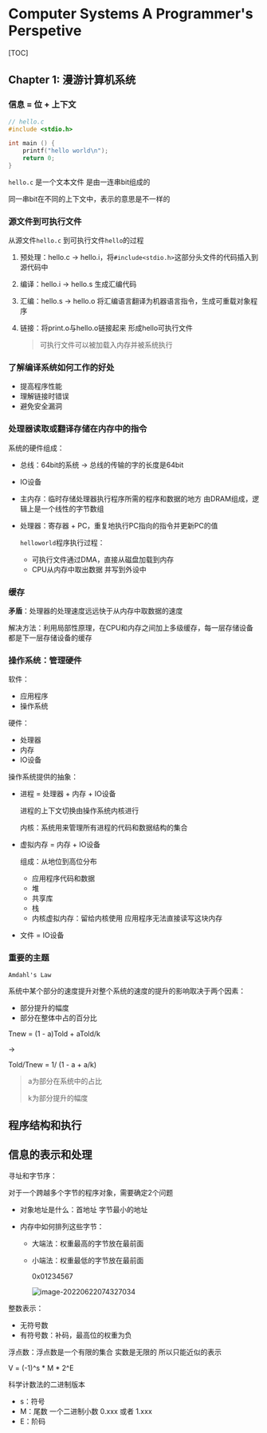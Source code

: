 # Computer Systems A Programmer's Perspetive

[TOC]

## Chapter 1: 漫游计算机系统

### 信息 = 位 + 上下文

```c
// hello.c
#include <stdio.h>

int main () {
    printf("hello world\n");
    return 0;
}
```

`hello.c` 是一个文本文件 是由一连串bit组成的

同一串bit在不同的上下文中，表示的意思是不一样的



### 源文件到可执行文件

从源文件`hello.c` 到可执行文件`hello`的过程

1. 预处理：hello.c -> hello.i，将`#include<stdio.h>`这部分头文件的代码插入到源代码中

2. 编译：hello.i -> hello.s 生成汇编代码

3. 汇编：hello.s -> hello.o 将汇编语言翻译为机器语言指令，生成可重载对象程序

4. 链接：将print.o与hello.o链接起来 形成hello可执行文件

   > 可执行文件可以被加载入内存并被系统执行



### 了解编译系统如何工作的好处

- 提高程序性能
- 理解链接时错误
- 避免安全漏洞



### 处理器读取或翻译存储在内存中的指令

系统的硬件组成：

- 总线：64bit的系统 -> 总线的传输的字的长度是64bit 

- IO设备

- 主内存：临时存储处理器执行程序所需的程序和数据的地方 由DRAM组成，逻辑上是一个线性的字节数组

- 处理器：寄存器 + PC，重复地执行PC指向的指令并更新PC的值

  `helloworld`程序执行过程：

  - 可执行文件通过DMA，直接从磁盘加载到内存
  - CPU从内存中取出数据 并写到外设中



### 缓存

**矛盾**：处理器的处理速度远远快于从内存中取数据的速度

解决方法：利用局部性原理，在CPU和内存之间加上多级缓存，每一层存储设备都是下一层存储设备的缓存



### 操作系统：管理硬件



软件：

- 应用程序
- 操作系统

硬件：

- 处理器
- 内存
- IO设备



操作系统提供的抽象：

- 进程 = 处理器 + 内存 + IO设备

  进程的上下文切换由操作系统内核进行 

  内核：系统用来管理所有进程的代码和数据结构的集合

- 虚拟内存 = 内存 + IO设备

  组成：从地位到高位分布

  - 应用程序代码和数据
  - 堆
  - 共享库
  - 栈
  - 内核虚拟内存：留给内核使用 应用程序无法直接读写这块内存

- 文件 = IO设备



### 重要的主题

`Amdahl's Law`

系统中某个部分的速度提升对整个系统的速度的提升的影响取决于两个因素：

- 部分提升的幅度
- 部分在整体中占的百分比

Tnew = (1 - a)Told + aTold/k

->

Told/Tnew = 1/ (1 - a + a/k)

> a为部分在系统中的占比 
>
> k为部分提升的幅度



## 程序结构和执行

## 信息的表示和处理

寻址和字节序：

对于一个跨越多个字节的程序对象，需要确定2个问题

- 对象地址是什么：首地址 字节最小的地址

- 内存中如何排列这些字节：

  - 大端法：权重最高的字节放在最前面

  - 小端法：权重最低的字节放在最前面

    0x01234567

    ![image-20220622074327034](https://daxiao-img.oss-cn-beijing.aliyuncs.com/img/202206220743109.png)



整数表示：

- 无符号数
- 有符号数：补码，最高位的权重为负



浮点数：浮点数是一个有限的集合 实数是无限的 所以只能近似的表示

V = (-1)^s * M * 2^E

科学计数法的二进制版本 

- s：符号
- M：尾数 一个二进制小数 0.xxx 或者 1.xxx
- E：阶码


